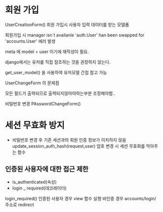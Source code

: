 # 회원 가입

UserCreationForm()
회원 가입시 사용자 입력 데이터를 받는 모델폼

회원가입 시 
manager isn`t availanle 'auth.User' han been swapped for 'accounts.User'
에러 발생

meta 에 model = user 이기에 재작성이 필요.

django에서는 유저를 직접 참조하는 것을 권장하지 않는다.

get_user_model() 을 사용하여 유저모델 간접 참고 가능 

UserChangeForm 의 문제점

모든 필드가 출력되므로 출력되지않아야하는부분 조정해야함..

비밀번호 변경
PAsswordChangeForm()

# 세션 무효화 방지

- 비밀번호 변경 후 기존 세션과의 회원 인증 정보가 이치하지 않음
update_session_auth_hash(request,user)
암호 변경 시 세션 무효화를 막아주는 함수

## 인증된 사용자에 대한 접근 제한
- is_authenticated(속성)
- login _ required(데코레이터)

login_required()
인증된 사용자 경우 view 함수 실행 
비인증 경우 accounts/login/주소로 redirect
